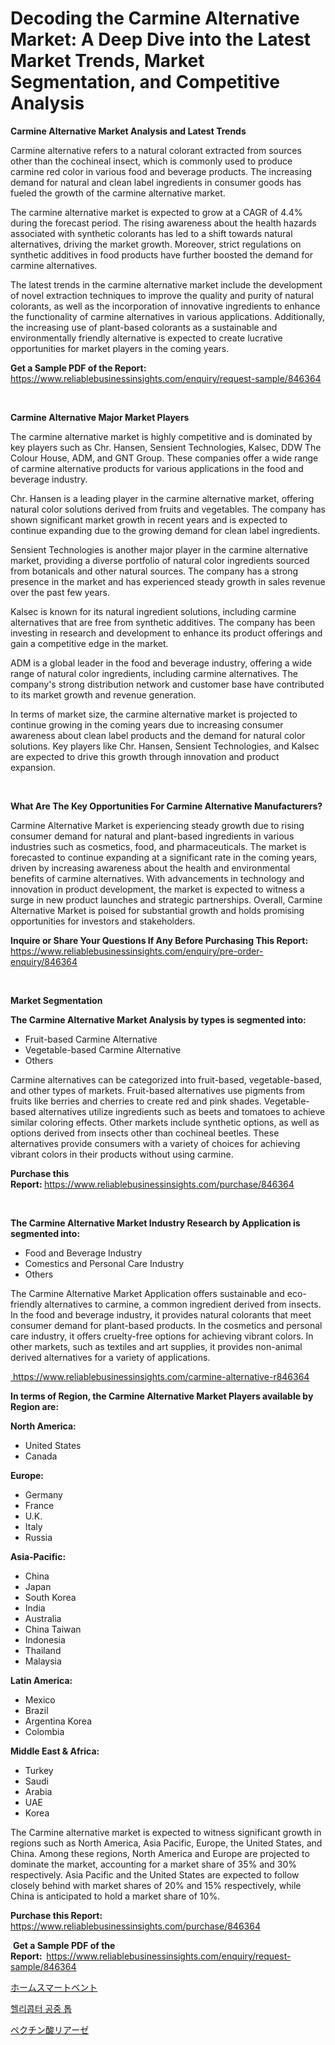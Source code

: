 <p><h1>Decoding the Carmine Alternative Market: A Deep Dive into the Latest Market Trends, Market Segmentation, and Competitive Analysis</h1></p><p><strong>Carmine Alternative Market Analysis and Latest Trends</strong></p>
<p><p>Carmine alternative refers to a natural colorant extracted from sources other than the cochineal insect, which is commonly used to produce carmine red color in various food and beverage products. The increasing demand for natural and clean label ingredients in consumer goods has fueled the growth of the carmine alternative market.</p><p>The carmine alternative market is expected to grow at a CAGR of 4.4% during the forecast period. The rising awareness about the health hazards associated with synthetic colorants has led to a shift towards natural alternatives, driving the market growth. Moreover, strict regulations on synthetic additives in food products have further boosted the demand for carmine alternatives.</p><p>The latest trends in the carmine alternative market include the development of novel extraction techniques to improve the quality and purity of natural colorants, as well as the incorporation of innovative ingredients to enhance the functionality of carmine alternatives in various applications. Additionally, the increasing use of plant-based colorants as a sustainable and environmentally friendly alternative is expected to create lucrative opportunities for market players in the coming years.</p></p>
<p><strong>Get a Sample PDF of the Report:&nbsp;</strong> <a href="https://www.reliablebusinessinsights.com/enquiry/request-sample/846364">https://www.reliablebusinessinsights.com/enquiry/request-sample/846364</a></p>
<p>&nbsp;</p>
<p><strong>Carmine Alternative Major Market Players</strong></p>
<p><p>The carmine alternative market is highly competitive and is dominated by key players such as Chr. Hansen, Sensient Technologies, Kalsec, DDW The Colour House, ADM, and GNT Group. These companies offer a wide range of carmine alternative products for various applications in the food and beverage industry.</p><p>Chr. Hansen is a leading player in the carmine alternative market, offering natural color solutions derived from fruits and vegetables. The company has shown significant market growth in recent years and is expected to continue expanding due to the growing demand for clean label ingredients.</p><p>Sensient Technologies is another major player in the carmine alternative market, providing a diverse portfolio of natural color ingredients sourced from botanicals and other natural sources. The company has a strong presence in the market and has experienced steady growth in sales revenue over the past few years.</p><p>Kalsec is known for its natural ingredient solutions, including carmine alternatives that are free from synthetic additives. The company has been investing in research and development to enhance its product offerings and gain a competitive edge in the market.</p><p>ADM is a global leader in the food and beverage industry, offering a wide range of natural color ingredients, including carmine alternatives. The company's strong distribution network and customer base have contributed to its market growth and revenue generation.</p><p>In terms of market size, the carmine alternative market is projected to continue growing in the coming years due to increasing consumer awareness about clean label products and the demand for natural color solutions. Key players like Chr. Hansen, Sensient Technologies, and Kalsec are expected to drive this growth through innovation and product expansion.</p></p>
<p>&nbsp;</p>
<p><strong>What Are The Key Opportunities For Carmine Alternative Manufacturers?</strong></p>
<p><p>Carmine Alternative Market is experiencing steady growth due to rising consumer demand for natural and plant-based ingredients in various industries such as cosmetics, food, and pharmaceuticals. The market is forecasted to continue expanding at a significant rate in the coming years, driven by increasing awareness about the health and environmental benefits of carmine alternatives. With advancements in technology and innovation in product development, the market is expected to witness a surge in new product launches and strategic partnerships. Overall, Carmine Alternative Market is poised for substantial growth and holds promising opportunities for investors and stakeholders.</p></p>
<p><strong>Inquire or Share Your Questions If Any Before Purchasing This Report:</strong> <a href="https://www.reliablebusinessinsights.com/enquiry/pre-order-enquiry/846364">https://www.reliablebusinessinsights.com/enquiry/pre-order-enquiry/846364</a></p>
<p>&nbsp;</p>
<p><strong>Market Segmentation</strong></p>
<p><strong>The Carmine Alternative Market Analysis by types is segmented into:</strong></p>
<p><ul><li>Fruit-based Carmine Alternative</li><li>Vegetable-based Carmine Alternative</li><li>Others</li></ul></p>
<p><p>Carmine alternatives can be categorized into fruit-based, vegetable-based, and other types of markets. Fruit-based alternatives use pigments from fruits like berries and cherries to create red and pink shades. Vegetable-based alternatives utilize ingredients such as beets and tomatoes to achieve similar coloring effects. Other markets include synthetic options, as well as options derived from insects other than cochineal beetles. These alternatives provide consumers with a variety of choices for achieving vibrant colors in their products without using carmine.</p></p>
<p><strong>Purchase this Report:&nbsp;</strong><a href="https://www.reliablebusinessinsights.com/purchase/846364">https://www.reliablebusinessinsights.com/purchase/846364</a></p>
<p>&nbsp;</p>
<p><strong>The Carmine Alternative Market Industry Research by Application is segmented into:</strong></p>
<p><ul><li>Food and Beverage Industry</li><li>Comestics and Personal Care Industry</li><li>Others</li></ul></p>
<p><p>The Carmine Alternative Market Application offers sustainable and eco-friendly alternatives to carmine, a common ingredient derived from insects. In the food and beverage industry, it provides natural colorants that meet consumer demand for plant-based products. In the cosmetics and personal care industry, it offers cruelty-free options for achieving vibrant colors. In other markets, such as textiles and art supplies, it provides non-animal derived alternatives for a variety of applications.</p></p>
<p><a href="https://www.reliablebusinessinsights.com/carmine-alternative-r846364">&nbsp;https://www.reliablebusinessinsights.com/carmine-alternative-r846364</a></p>
<p><strong>In terms of Region, the Carmine Alternative Market Players available by Region are:</strong></p>
<p>
    <p> <strong> North America: </strong>
        <ul>
            <li>United States</li>
            <li>Canada</li>
        </ul>
        </p> 
    <p> <strong> Europe: </strong>
        <ul>
            <li>Germany</li>
            <li>France</li>
            <li>U.K.</li>
            <li>Italy</li>
            <li>Russia</li>
        </ul>
        </p> 
    <p> <strong> Asia-Pacific: </strong>
        <ul>
            <li>China</li>
            <li>Japan</li>
            <li>South Korea</li>
            <li>India</li>
            <li>Australia</li>
            <li>China Taiwan</li>
            <li>Indonesia</li>
            <li>Thailand</li>
            <li>Malaysia</li>
        </ul>
        </p> 
    <p> <strong> Latin America: </strong>
        <ul>
            <li>Mexico</li>
            <li>Brazil</li>
            <li>Argentina Korea</li>
            <li>Colombia</li>
        </ul>
        </p> 
    <p> <strong> Middle East & Africa: </strong>
        <ul>
            <li>Turkey</li>
            <li>Saudi</li>
            <li>Arabia</li>
            <li>UAE</li>
            <li>Korea</li>
        </ul>
    </p>
    </p>
<p><p>The Carmine alternative market is expected to witness significant growth in regions such as North America, Asia Pacific, Europe, the United States, and China. Among these regions, North America and Europe are projected to dominate the market, accounting for a market share of 35% and 30% respectively. Asia Pacific and the United States are expected to follow closely behind with market shares of 20% and 15% respectively, while China is anticipated to hold a market share of 10%.</p></p>
<p><strong>Purchase this Report: </strong><a href="https://www.reliablebusinessinsights.com/purchase/846364">https://www.reliablebusinessinsights.com/purchase/846364</a></p>
<p>&nbsp;<strong>Get a Sample PDF of the Report:&nbsp;&nbsp;</strong><a href="https://www.reliablebusinessinsights.com/enquiry/request-sample/846364">https://www.reliablebusinessinsights.com/enquiry/request-sample/846364</a></p>
<p><strong></strong></p>
<p><p><a href="https://medium.com/@mzurpwxu46/%E5%AE%B6%E5%BA%AD%E7%94%A8%E3%82%B9%E3%83%9E%E3%83%BC%E3%83%88%E3%83%99%E3%83%B3%E3%83%88%E5%B8%82%E5%A0%B4%E3%81%AE%E3%82%A4%E3%83%B3%E3%82%B5%E3%82%A4%E3%83%88-%E5%B8%82%E5%A0%B4%E5%8B%95%E5%90%91-%E6%88%90%E9%95%B7-2024%E5%B9%B4%E3%81%8B%E3%82%892031%E5%B9%B4%E3%81%BE%E3%81%A7%E3%81%AE%E4%BA%88%E6%B8%AC-3e5ec297067a">ホームスマートベント</a></p><p><a href="https://medium.com/@jenniferstanley2022/%ED%97%AC%EB%A6%AC%EC%BD%A5%ED%84%B0-%EA%B3%B5%EC%A4%91-%ED%86%B1%EC%8B%9C%EC%9E%A5-%EA%B7%9C%EB%AA%A8-cagr-%ED%8A%B8%EB%A0%8C%EB%93%9C-2024-2030-03efb9ec68a2">헬리콥터 공중 톱</a></p><p><a href="https://medium.com/@lawrencewatkins654/%E3%83%9A%E3%82%AF%E3%83%81%E3%83%B3%E3%83%AA%E3%82%A2%E3%83%BC%E3%82%BC%E5%B8%82%E5%A0%B4-%E7%AB%B6%E4%BA%89%E5%88%86%E6%9E%90-%E5%B8%82%E5%A0%B4%E5%8B%95%E5%90%91-2031%E5%B9%B4%E3%81%BE%E3%81%A7%E3%81%AE%E4%BA%88%E6%B8%AC-9a5d50b6679f">ペクチン酸リアーゼ</a></p></p>